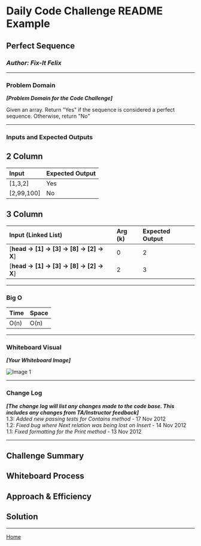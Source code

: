 # Daily Code Challenge README Example

## Perfect Sequence

### *Author: Fix-It Felix*

---

### Problem Domain

***[Problem Domain for the Code Challenge]***

Given an array. Return "Yes" if the sequence is considered a perfect sequence. Otherwise, return "No"

---

### Inputs and Expected Outputs

## 2 Column

| Input | Expected Output |
| :----------- | :----------- |
| [1,3,2] | Yes |
| [2,99,100] | No |

## 3 Column

| Input (**Linked List**) | Arg (**k**) | Expected Output |
| :----------- | :----------- | :----------- |
| [**head -> [1] -> [3] -> [8] -> [2] -> X**] | 0 | 2 |
| [**head -> [1] -> [3] -> [8] -> [2] -> X**] | 2 | 3 |

---

### Big O

| Time | Space |
| :----------- | :----------- |
| O(n) | O(n) |

---

### Whiteboard Visual

***[Your Whiteboard Image]***

![Image 1](https://via.placeholder.com/750x500)

---

### Change Log

***[The change log will list any changes made to the code base. This includes any changes from TA/Instructor feedback]***  
1.3: *Added new passing tests for Contains method* - 17 Nov 2012  
1.2: *Fixed bug where Next relation was being lost on Insert* - 14 Nov 2012  
1.1: *Fixed formatting for the Print method* - 13 Nov 2012  

---

## Challenge Summary

<!-- Description of the challenge -->

## Whiteboard Process

<!-- Embedded whiteboard image -->

## Approach & Efficiency

<!-- What approach did you take? Why? What is the Big O space/time for this approach? -->

## Solution

<!-- Show how to run your code, and examples of it in action -->

---

[Home](/README.md)
